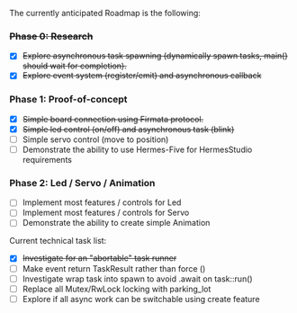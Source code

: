 The currently anticipated Roadmap is the following:

### ~~Phase 0: Research~~

- [X] ~~Explore asynchronous task spawning (dynamically spawn tasks, main() should wait for completion).~~
- [X] ~~Explore event system (register/emit) and asynchronous callback~~

### Phase 1: Proof-of-concept

- [X] ~~Simple board connection using Firmata protocol.~~
- [X] ~~Simple led control (on/off) and asynchronous task (blink)~~
- [ ] Simple servo control (move to position)
- [ ] Demonstrate the ability to use Hermes-Five for HermesStudio requirements

### Phase 2: Led / Servo / Animation

- [ ] Implement most features / controls for Led
- [ ] Implement most features / controls for Servo
- [ ] Demonstrate the ability to create simple Animation

Current technical task list:

- [X] ~~Investigate for an "abortable" task runner~~
- [ ] Make event return TaskResult rather than force ()
- [ ] Investigate wrap task into spawn to avoid .await on task::run()
- [ ] Replace all Mutex/RwLock locking with parking_lot
- [ ] Explore if all async work can be switchable using create feature